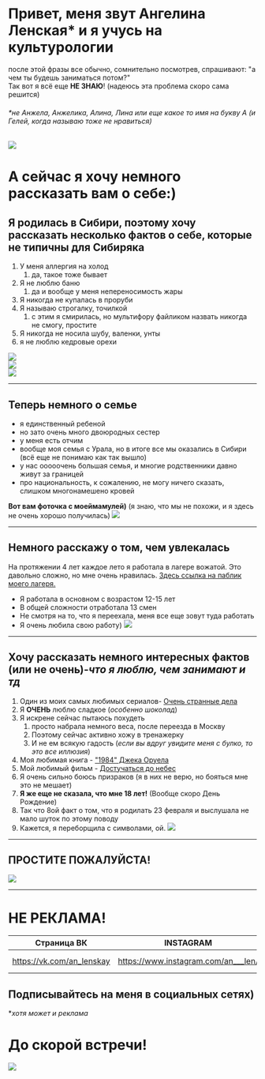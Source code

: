 # Привет, меня звут Ангелина Ленская* и я учусь на культурологии 
после этой фразы все обычно, сомнительно посмотрев, спрашивают: "а чем ты будешь заниматься потом?"   
Так вот я всё еще __НЕ ЗНАЮ__! (надеюсь эта проблема скоро сама решится)


###### _*не Анжела, Анжелика, Алина, Лина или еще какое то имя на букву А_ (и Гелей, когда называю тоже не нравиться)  
![](https://pp.userapi.com/c841621/v841621279/621f5/QcDn6lWkc_U.jpg)

# А сейчас я хочу немного рассказать вам о себе:)

## Я родилась в Сибири, поэтому хочу рассказать несколько фактов о себе, которые не типичны для Сибиряка
1. У меня аллергия на холод 
    1. да, такое тоже бывает
2. Я не люблю баню 
    1. да и вообще у меня непереносимость жары
3. Я никогда не купалась в проруби 
4. Я называю строгалку, точилкой 
    1. с этим я смирилась, но мультифору файликом назвать никогда не смогу, простите
5. Я никогда не носила шубу, валенки, унты
6. я не люблю кедровые орехи 

![](http://risovach.ru/upload/2014/11/mem/exitsence_65304546_orig_.jpeg)  
![](http://img0.joyreactor.cc/pics/post/%D0%BA%D0%BE%D0%BC%D0%B8%D0%BA%D1%81%D1%8B-%D1%81-%D0%BC%D0%B5%D0%BC%D0%B0%D0%BC%D0%B8-%D1%80%D0%BE%D0%B6%D0%B8-%D0%B8%D0%B7-%D0%BA%D0%BE%D0%BC%D0%B8%D0%BA%D1%81%D0%BE%D0%B2-auto-141744.jpeg)  
![](https://fanparty.ru/fanclubs/zima-zima/gallery/1488984_zima_zima.jpg)
***

## Теперь немного о семье
* я единственный ребеной
* но зато очень много двоюродных сестер 
* у меня есть отчим
* вообще моя семья с Урала, но в итоге все мы оказались в Сибири (всё еще не понимаю как так вышло)
* у нас ооооочень большая семья, и многие родственники давно живут за границей 
* про национальность, к сожалению, не могу ничего сказать, слишком многонамешено кровей 

__Вот вам фоточка с моеймамулей)__ (я знаю, что мы не похожи, и я здесь не очень хорошо получилась)
![](https://pp.userapi.com/c824201/v824201731/5dbdf/nk_9spz17wE.jpg)
***

## Немного расскажу о том, чем увлекалась 
На протяжении 4 лет каждое лето я работала в лагере вожатой. Это давольно сложно, но мне очень нравилась.
[Здесь ссылка на паблик моего лагеря.](https://vk.com/chkalovets_nsk "один из самых лучший за Уралом")
- Я работала в основном с возрастом 12-15 лет
- В общей сложности отработала 13 смен
- Не смотря на то, что я переехала, меня все еще зовут туда работать 
- Я очень любила свою работу)
![](https://pp.userapi.com/c629221/v629221247/5961/Qc7NJs1nP2Q.jpg)
***

## Хочу рассказать немного интересных фактов (или не очень)-*что я люблю, чем занимают и тд*
1. Один из моих самых любимых сериалов- [Очень странные дела](https://www.kinopoisk.ru/film/ochen-strannye-dela-2016-915196/)
2. Я __ОЧЕНЬ__ люблю сладкое (*особенно шоколад*)
3. Я искрене сейчас пытаюсь похудеть 
    1. просто набрала немного веса, после переезда в Москву
    2. Поэтому сейчас активно хожу в тренажерку 
    3. И не ем всякую гадость (*если вы вдруг увидите меня с булко, то это все иллюзия*)
4. Моя любимая книга - ["1984" Джека Оруела](https://ru.wikipedia.org/wiki/1984_(%D1%80%D0%BE%D0%BC%D0%B0%D0%BD))
5. Мой любимый фильм - [Достучаться до небес](https://www.kinopoisk.ru/film/dostuchatsya-do-nebes-1997-32898/)
6. Я очень сильно боюсь призраков (я в них не верю, но бояться мне это не мешает)
7. __Я же еще не сказала, что мне 18 лет!__ (Вообще скоро День Рождение)
8. Так что 8ой факт о том, что я родилать 23 февраля и выслушала не мало шуток по этому поводу
9. Кажется, я переборщила с символами, ой.
![](https://www.webceo.com/blog/wp-content/uploads/2016/02/oops-mistake.gif)
***
## ПРОСТИТЕ ПОЖАЛУЙСТА!
![](http://risovach.ru/upload/2013/11/mem/grustnyy-kot_34524488_orig_.jpeg)
***

#  НЕ РЕКЛАМА!
Страница ВК|INSTAGRAM|Facebook
---|:---:|---:
https://vk.com/an_lenskay|https://www.instagram.com/an___len/|https://www.facebook.com/angelina.lenskaya?ref=bookmarks

## Подписывайтесь на меня в социальных сетях)
*_хотя может и реклама_

# До скорой встречи!
![](http://1avatara.ru/pic/glamur/glamur224.gif)
